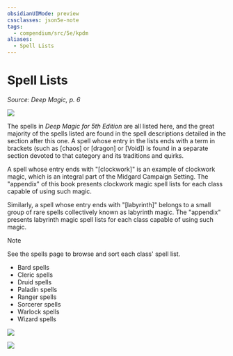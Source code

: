 ```yaml
---
obsidianUIMode: preview
cssclasses: json5e-note
tags:
  - compendium/src/5e/kpdm
aliases:
  - Spell Lists
---
```

# Spell Lists
*Source: Deep Magic, p. 6* 

![](https://raw.githubusercontent.com/TheGiddyLimit/homebrew/master/_img/KPDM/full/001-0031.webp#center)

The spells in *Deep Magic for 5th Edition* are all listed here, and the great majority of the spells listed are found in the spell descriptions detailed in the section after this one. A spell whose entry in the lists ends with a term in brackets (such as [chaos] or [dragon] or [Void]) is found in a separate section devoted to that category and its traditions and quirks.

A spell whose entry ends with "[clockwork]" is an example of clockwork magic, which is an integral part of the Midgard Campaign Setting. The "appendix" of this book presents clockwork magic spell lists for each class capable of using such magic.

Similarly, a spell whose entry ends with "[labyrinth]" belongs to a small group of rare spells collectively known as labyrinth magic. The "appendix" presents labyrinth magic spell lists for each class capable of using such magic.

> [!note]
> See the spells page to browse and sort each class' spell list.

- Bard spells  
- Cleric spells  
- Druid spells  
- Paladin spells  
- Ranger spells  
- Sorcerer spells  
- Warlock spells  
- Wizard spells  

![](https://raw.githubusercontent.com/TheGiddyLimit/homebrew/master/_img/KPDM/0003.webp#center)

![](https://raw.githubusercontent.com/TheGiddyLimit/homebrew/master/_img/KPDM/full/001-0055.webp#center)
